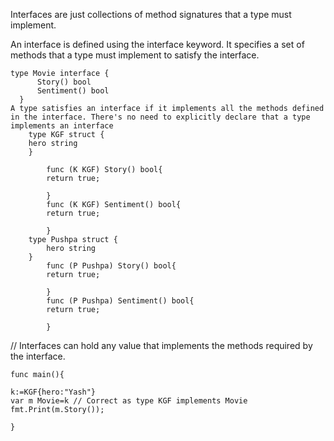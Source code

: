 Interfaces are just collections of method signatures that a type must implement. 

An interface is defined using the interface keyword. It specifies a set of methods that a type must implement to satisfy the interface.

```
type Movie interface {
      Story() bool
      Sentiment() bool
  }
A type satisfies an interface if it implements all the methods defined in the interface. There's no need to explicitly declare that a type implements an interface
    type KGF struct {
    hero string 
    }

        func (K KGF) Story() bool{
        return true;
        
        }
        func (K KGF) Sentiment() bool{
        return true;
        
        }
    type Pushpa struct {
        hero string 
    }
        func (P Pushpa) Story() bool{
        return true;
        
        }
        func (P Pushpa) Sentiment() bool{
        return true;
        
        }
```

// Interfaces can hold any value that implements the methods required by the interface.
```
func main(){

k:=KGF{hero:"Yash"}
var m Movie=k // Correct as type KGF implements Movie  
fmt.Print(m.Story());

}
```



